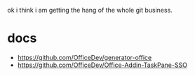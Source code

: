 ok i think i am getting the hang of the whole git business.

# docs
- https://github.com/OfficeDev/generator-office
- https://github.com/OfficeDev/Office-Addin-TaskPane-SSO
